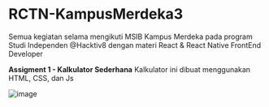 # RCTN-KampusMerdeka3
Semua kegiatan selama mengikuti MSIB Kampus Merdeka pada program Studi Independen @Hacktiv8 dengan materi React &amp; React Native FrontEnd Developer

**Assigment 1 - Kalkulator Sederhana**
Kalkulator ini dibuat menggunakan HTML, CSS, dan Js

![image](https://user-images.githubusercontent.com/86040508/154307030-f3f15314-539d-42ee-b270-0dda5f3eaacf.png)

